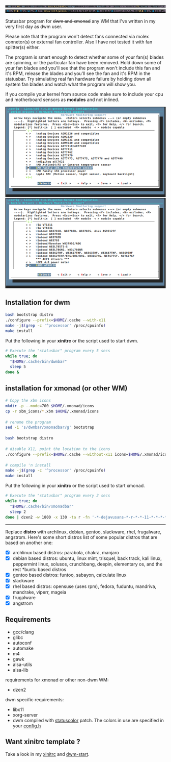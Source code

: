 ![](img/pic.png)
![](img/pic2.png)

Statusbar program for ~~dwm and xmonad~~ any WM that I've written in my very first day as dwm user.

Please note that the program won't detect fans connected via molex connetor(s) or external fan controller. Also I have not tested it with fan splitter(s) either.

The program is smart enough to detect whether some of your fan(s) blades are spinning, or the particular fan have been removed. Hold down some of your fan blades and you'll see that the program won't include this fan and it's RPM, release the blades and you'll see the fan and it's RPM in the statusbar. Try simulating real fan hardware failure by holding down all system fan blades and watch what the program will show you.

If you compile your kernel from source code make sure to include your cpu and motherboard sensors as **modules** and not inlined.

![](img/cpu-temp.png)
![](img/mobo-temp.png)

## Installation for dwm

```bash
bash bootstrap distro
./configure --prefix=$HOME/.cache --with-x11
make -j$(grep -c '^processor' /proc/cpuinfo)
make install
```

Put the following in your **xinitrc** or the script used to start dwm.

```bash
# Execute the "statusbar" program every 5 secs
while true; do
  "$HOME/.cache/bin/dwmbar"
  sleep 5
done &
```

## installation for xmonad (or other WM)

```bash
# Copy the xbm icons
mkdir -p --mode=700 $HOME/.xmonad/icons
cp -r xbm_icons/*.xbm $HOME/.xmonad/icons

# rename the program
sed -i 's/dwmbar/xmonadbar/g' bootstrap

bash bootstrap distro

# disable X11, point the location to the icons
./configure --prefix=$HOME/.cache --without-x11 icons=$HOME/.xmonad/icons

# compile 'n install
make -j$(grep -c '^processor' /proc/cpuinfo)
make install
```

Put the following in your **xinitrc** or the script used to start xmonad.

```bash
# Execute the "statusbar" program every 2 secs
while true; do
  "$HOME/.cache/bin/xmonadbar"
  sleep 2
done | dzen2 -w 1800 -x 130 -ta r -fn '-*-dejavusans-*-r-*-*-11-*-*-*-*-*-*-*' &
```

---

Replace **distro** with archlinux, debian, gentoo, slackware, rhel, frugalware, angstrom. Here's some short distros list of some popular distros that are based on another one:

- [x] archlinux based distros: parabola, chakra, manjaro
- [x] debian based distros: ubuntu, linux mint, trisquel, back track, kali linux, peppermint linux, solusos, crunchbang, deepin, elementary os, and the rest \*buntu based distros
- [x] gentoo based distros: funtoo, sabayon, calculate linux
- [x] slackware
- [x] rhel based distros: opensuse (uses rpm), fedora, fuduntu, mandriva, mandrake, viperr, mageia
- [x] frugalware
- [x] angstrom

## Requirements

* gcc/clang
* glibc
* autoconf
* automake
* m4
* gawk
* alsa-utils
* alsa-lib

requirements for xmonad or other non-dwm WM:

* dzen2

dwm specific requirements:

* libx11
* xorg-server
* dwm compiled with [statuscolor](https://github.com/wifiextender/dwm-fork/blob/master/patches/statuscolours.diff) patch. The colors in use are specified in your [config.h](https://github.com/wifiextender/dwm-fork/blob/master/config.h#L6)

## Want xinitrc template ?

Take a look in my [xinitrc](https://github.com/wifiextender/dotfiles/blob/master/gentoo/home/frost/.config/misc/xinitrc) and [dwm-start](https://github.com/wifiextender/dotfiles/blob/master/gentoo/home/frost/.config/dwm_scripts/dwm-start).
